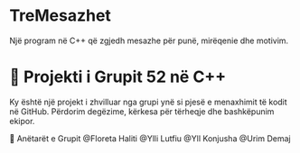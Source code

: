 # TreMesazhet
Një program në C++ që zgjedh mesazhe për punë, mirëqenie dhe motivim.

# 📌 Projekti i Grupit 52 në C++

Ky është një projekt i zhvilluar nga grupi ynë si pjesë e menaxhimit të kodit në GitHub. Përdorim degëzime, kërkesa për tërheqje dhe bashkëpunim ekipor.

👥 Anëtarët e Grupit
@Floreta Haliti
@Ylli Lutfiu
@Yll Konjusha
@Urim Demaj
